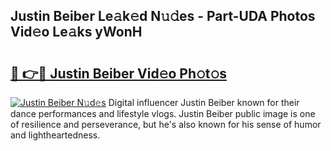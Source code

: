 ## Justin Beiber Le𝚊k𝚎d N𝚞𝚍es - Part-UDA Photos Vid𝚎o Le𝚊ks yWonH

# <h2><a href="http://fbfsjej.evod.top/?m=Justin+Beiber">🔗 👉🔴 Justin Beiber Vid𝚎o Ph𝚘t𝚘s</a></h2>

[![Justin Beiber N𝚞d𝚎s](https://i.imgur.com/8V9OHl7.gif)](http://fbfsjej.evod.top/?m=Justin+Beiber)
Digital influencer Justin Beiber known for their dance performances and lifestyle vlogs. Justin Beiber public image is one of resilience and perseverance, but he's also known for his sense of humor and lightheartedness. 
